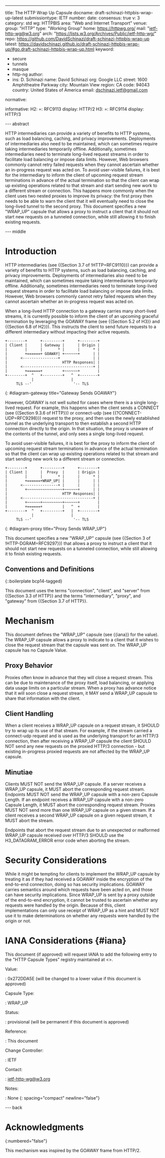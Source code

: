 ---
title: The HTTP Wrap Up Capsule
docname: draft-schinazi-httpbis-wrap-up-latest
submissiontype: IETF
number:
date:
consensus: true
v: 3
category: std
wg: HTTPBIS
area: "Web and Internet Transport"
venue:
  group: "HTTP"
  type: "Working Group"
  home: https://httpwg.org/
  mail: "ietf-http-wg@w3.org"
  arch: "https://lists.w3.org/Archives/Public/ietf-http-wg/"
  repo: https://github.com/DavidSchinazi/draft-schinazi-httpbis-wrap-up
  latest: https://davidschinazi.github.io/draft-schinazi-httpbis-wrap-up/#go.draft-schinazi-httpbis-wrap-up.html
keyword:
  - secure
  - tunnels
  - masque
  - http-ng
author:
  -
    ins: D. Schinazi
    name: David Schinazi
    org: Google LLC
    street: 1600 Amphitheatre Parkway
    city: Mountain View
    region: CA
    code: 94043
    country: United States of America
    email: dschinazi.ietf@gmail.com


normative:

informative:
  H2:
    =: RFC9113
    display: HTTP/2
  H3:
    =: RFC9114
    display: HTTP/3


--- abstract

HTTP intermediaries can provide a variety of benefits to HTTP systems, such as
load balancing, caching, and privacy improvements. Deployments of
intermediaries also need to be maintained, which can sometimes require taking
intermediaries temporarily offline. Additionally, sometimes intermediaries need
to terminate long-lived request streams in order to facilitate load balancing
or impose data limits. However, Web browsers commonly cannot retry failed
requests when they cannot ascertain whether an in-progress request was acted
on. To avoid user-visible failures, it is best for the intermediary to inform
the client of upcoming request stream terminations in advance of the actual
termination so that the client can wrap up existing operations related to that
stream and start sending new work to a different stream or connection. This
happens more commonly when the client uses two nested proxies to improve its
privacy: the first proxy then needs to be able to warn the client that it will
eventually need to close the long-lived tunnel to the second proxy. This
document specifies a new "WRAP_UP" capsule that allows a proxy to instruct a
client that it should not start new requests on a tunneled connection, while
still allowing it to finish existing requests.

--- middle

# Introduction

HTTP intermediaries (see {{Section 3.7 of !HTTP=RFC9110}}) can provide a
variety of benefits to HTTP systems, such as load balancing, caching, and
privacy improvements. Deployments of intermediaries also need to be maintained,
which can sometimes require taking intermediaries temporarily offline.
Additionally, sometimes intermediaries need to terminate long-lived request
streams in order to facilitate load balancing or impose data limits. However,
Web browsers commonly cannot retry failed requests when they cannot ascertain
whether an in-progress request was acted on.

When a long-lived HTTP connection to a gateway carries many short-lived
streams, it is currently possible to inform the client of an upcoming graceful
termination by leveraging the GOAWAY frame (see {{Section 5.2 of H3}} and
{{Section 6.8 of H2}}). This instructs the client to send future requests to a
different intermediary without impacting their active requests.

~~~ aasvg
+--------+      +---------+      +--------+
| Client |      | Gateway |      | Origin |
|        |      |       * |      |      * |
|        +======+ GOAWAY| +~~~~~~+      | |
|      <----------------+               | |
|                         HTTP Responses| |
|      <--------------------------------+ |
|        +======+         +~~~~~~+        |
+--------+  ^   +---------+   ^  +--------+
            |                 |
     TLS --'                   '-- TLS
~~~
{: #diagram-gateway title="Gateway Sends GOAWAY"}

However, GOAWAY is not well suited for cases where there is a single long-lived
request. For example, this happens when the client sends a CONNECT (see
{{Section 9.3.6 of HTTP}}) or connect-udp (see {{?CONNECT-UDP=RFC9298}})
request to the proxy, and then uses the newly established tunnel as the
underlying transport to then establish a second HTTP connection directly to the
origin. In that situation, the proxy is unaware of the contents of the tunnel,
and only sees a single long-lived request.

To avoid user-visible failures, it is best for the proxy to inform the client
of upcoming request stream terminations in advance of the actual termination so
that the client can wrap up existing operations related to that stream and
start sending new work to a different stream or connection.

~~~ aasvg
+--------+      +---------+      +--------+
| Client |      |  Proxy  |      | Origin |
|        |      |       * |      |      * |
|        +======+WRAP_UP| |      |      | |
|      <----------------+ |      |      | |
|        +~~~~~~~~~~~~~~~~+~~~~~~+      | |
|                         HTTP Responses| |
|      <--------------------------------+ |
|        +~~~~~~+~~~~~~~~~+~~~~~~+        |
|        +======+         |   ^  +        |
+--------+  ^   +---------+   |  +--------+
            |                 |
     TLS --'                   '-- TLS
~~~
{: #diagram-proxy title="Proxy Sends WRAP_UP"}

This document specifies a new "WRAP_UP" capsule (see {{Section 3 of
!HTTP-DGRAM=RFC9297}}) that allows a proxy to instruct a client that it should
not start new requests on a tunneled connection, while still allowing it to
finish existing requests.

## Conventions and Definitions

{::boilerplate bcp14-tagged}

This document uses the terms "connection", "client", and "server" from
{{Section 3.3 of HTTP}} and the terms "intermediary", "proxy", and "gateway"
from {{Section 3.7 of HTTP}}.

# Mechanism

This document defines the "WRAP_UP" capsule (see {{iana}} for the value). The
WRAP_UP capsule allows a proxy to indicate to a client that it wishes to close
the request stream that the capsule was sent on. The WRAP_UP capsule has no
Capsule Value.

## Proxy Behavior

Proxies often know in advance that they will close a request stream. This can
be due to maintenance of the proxy itself, load balancing, or applying data
usage limits on a particular stream. When a proxy has advance notice that it
will soon close a request stream, it MAY send a WRAP_UP capsule to share that
information with the client.

## Client Handling

When a client receives a WRAP_UP capsule on a request stream, it SHOULD try to
wrap up its use of that stream. For example, if the stream carried a
connect-udp request and is used as the underlying transport for an HTTP/3
connection, then after receiving a WRAP_UP capsule the client SHOULD NOT send
any new requests on the proxied HTTP/3 connection - but existing in-progress
proxied requests are not affected by the WRAP_UP capsule.

## Minutiae

Clients MUST NOT send the WRAP_UP capsule. If a server receives a WRAP_UP
capsule, it MUST abort the corresponding request stream. Endpoints MUST NOT
send the WRAP_UP capsule with a non-zero Capsule Length. If an endpoint
receives a WRAP_UP capsule with a non-zero Capsule Length, it MUST abort the
corresponding request stream. Proxies MUST NOT send more than one WRAP_UP
capsule on a given stream. If a client receives a second WRAP_UP capsule on a
given request stream, it MUST abort the stream.

Endpoints that abort the request stream due to an unexpected or malformed
WRAP_UP capsule received over HTTP/3 SHOULD use the H3_DATAGRAM_ERROR error
code when aborting the stream.

# Security Considerations

While it might be tempting for clients to implement the WRAP_UP capsule by
treating it as if they had received a GOAWAY inside the encryption of the
end-to-end connection, doing so has security implications. GOAWAY carries
semantics around which requests have been acted on, and those can have security
implications. Since WRAP_UP is sent by a proxy outside of the end-to-end
encryption, it cannot be trusted to ascertain whether any requests were handled
by the origin. Because of this, client implementations can only use receipt of
WRAP_UP as a hint and MUST NOT use it to make determinations on whether any
requests were handled by the origin or not.

# IANA Considerations {#iana}

This document (if approved) will request IANA to add the following entry to the
"HTTP Capsule Types" registry maintained at
<[](https://www.iana.org/assignments/masque)>.

Value:

: 0x272DDA5E (will be changed to a lower value if this document is approved)

Capsule Type:

: WRAP_UP

Status:

: provisional (will be permanent if this document is approved)

Reference:

: This document

Change Controller:

: IETF

Contact:

: ietf-http-wg@w3.org

Notes:

: None
{: spacing="compact" newline="false"}

--- back

# Acknowledgments
{:numbered="false"}

This mechanism was inspired by the GOAWAY frame from HTTP/2.

